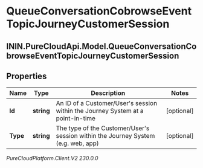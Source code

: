 # QueueConversationCobrowseEventTopicJourneyCustomerSession

## ININ.PureCloudApi.Model.QueueConversationCobrowseEventTopicJourneyCustomerSession

## Properties

|Name | Type | Description | Notes|
|------------ | ------------- | ------------- | -------------|
| **Id** | **string** | An ID of a Customer/User&#39;s session within the Journey System at a point-in-time | [optional] |
| **Type** | **string** | The type of the Customer/User&#39;s session within the Journey System (e.g. web, app) | [optional] |



_PureCloudPlatform.Client.V2 230.0.0_
